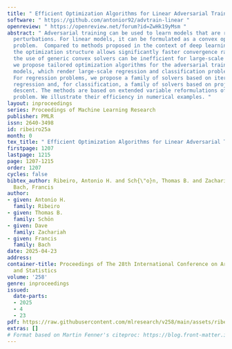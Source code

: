 ```yaml
---
title: " Efficient Optimization Algorithms for Linear Adversarial Training "
software: " https://github.com/antonior92/advtrain-linear "
openreview: " https://openreview.net/forum?id=ZwHk19yMsm "
abstract: " Adversarial training can be used to learn models that are robust against
  perturbations. For linear models, it can be formulated as a convex optimization
  problem.  Compared to methods proposed in the context of deep learning, leveraging
  the optimization structure allows significantly faster convergence rates. Still,
  the use of generic convex solvers can be inefficient for large-scale problems. Here,
  we propose tailored optimization algorithms for the adversarial training of linear
  models, which render large-scale regression and classification problems more tractable.
  For regression problems, we propose a family of solvers based on iterative ridge
  regression and, for classification, a family of solvers based on projected gradient
  descent. The methods are based on extended variable reformulations of the original
  problem. We illustrate their efficiency in numerical examples. "
layout: inproceedings
series: Proceedings of Machine Learning Research
publisher: PMLR
issn: 2640-3498
id: ribeiro25a
month: 0
tex_title: " Efficient Optimization Algorithms for Linear Adversarial Training "
firstpage: 1207
lastpage: 1215
page: 1207-1215
order: 1207
cycles: false
bibtex_author: Ribeiro, Antonio H. and Sch{\"o}n, Thomas B. and Zachariah, Dave and
  Bach, Francis
author:
- given: Antonio H.
  family: Ribeiro
- given: Thomas B.
  family: Schön
- given: Dave
  family: Zachariah
- given: Francis
  family: Bach
date: 2025-04-23
address:
container-title: Proceedings of The 28th International Conference on Artificial Intelligence
  and Statistics
volume: '258'
genre: inproceedings
issued:
  date-parts:
  - 2025
  - 4
  - 23
pdf: https://raw.githubusercontent.com/mlresearch/v258/main/assets/ribeiro25a/ribeiro25a.pdf
extras: []
# Format based on Martin Fenner's citeproc: https://blog.front-matter.io/posts/citeproc-yaml-for-bibliographies/
---
```

